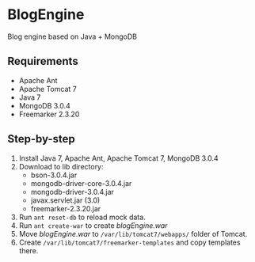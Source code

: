 # BlogEngine
Blog engine based on Java + MongoDB

## Requirements

* Apache Ant
* Apache Tomcat 7
* Java 7
* MongoDB 3.0.4
* Freemarker 2.3.20

## Step-by-step

1. Install Java 7, Apache Ant, Apache Tomcat 7, MongoDB 3.0.4
2. Download to lib directory:
    * bson-3.0.4.jar
    * mongodb-driver-core-3.0.4.jar
    * mongodb-driver-3.0.4.jar
    * javax.servlet.jar (3.0)
    * freemarker-2.3.20.jar 
3. Run `ant reset-db` to reload mock data.
4. Run `ant create-war` to create *blogEngine.war*
5. Move *blogEngine.war* to `/var/lib/tomcat7/webapps/` folder of Tomcat.
6. Create `/var/lib/tomcat7/freemarker-templates` and copy templates there.
